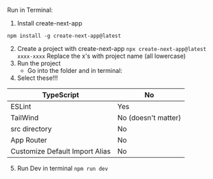 Run in Terminal:
1. Install create-next-app
```cd
npm install -g create-next-app@latest
```
2. Create a project with create-next-app
`npx create-next-app@latest xxxx-xxxx`
Replace the x's with project name (all lowercase)
3. Run the project
	- Go into the folder and in terminal:
4. Select these!!!

| TypeScript                     | No                  |
| ------------------------------ | ------------------- |
| ESLint                         | Yes                 |
| TailWind                       | No (doesn't matter) |
| src directory                  | No                  |
| App Router                     | No                  |
| Customize Default Import Alias | No                  |

5. Run Dev in terminal
`npm run dev`


